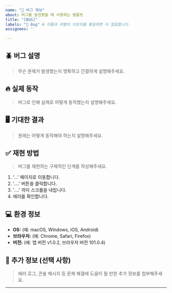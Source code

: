 ```yaml
---
name: "🐛 버그 제보"
about: 버그를 발견했을 때 사용하는 템플릿
title: "[BUG]"
labels: "🐛 Bug" # 이름과 라벨의 이모지를 통일하면 더 깔끔합니다.
assignees: ''

---
```


## 🪲 버그 설명
> 무슨 문제가 발생했는지 명확하고 간결하게 설명해주세요.

## 🔥 실제 동작
> 버그로 인해 실제로 어떻게 동작했는지 설명해주세요.

## 🖥️ 기대한 결과
> 원래는 어떻게 동작해야 하는지 설명해주세요.

## ✅ 재현 방법
> 버그를 재현하는 구체적인 단계를 작성해주세요.
1. '...' 페이지로 이동합니다.
2. '....' 버튼을 클릭합니다.
3. '....' 까지 스크롤을 내립니다.
4. 에러를 확인합니다.

## 💻 환경 정보
- **OS:** (예: macOS, Windows, iOS, Android)
- **브라우저:** (예: Chrome, Safari, Firefox)
- **버전:** (예: 앱 버전 v1.0.2, 브라우저 버전 101.0.4)

## 📝 추가 정보 (선택 사항)
> 에러 로그, 콘솔 메시지 등 문제 해결에 도움이 될 만한 추가 정보를 첨부해주세요.

---